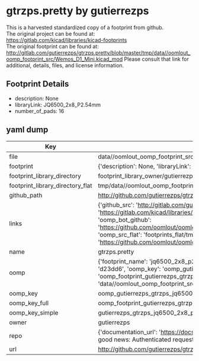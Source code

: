 # gtrzps.pretty by gutierrezps  
This is a harvested standardized copy of a footprint from github.  
The original project can be found at:  
https://gitlab.com/kicad/libraries/kicad-footprints  
The original footprint can be found at:
http://gitlab.com/gutierrezps/gtrzps.pretty/blob/master/tmp/data//oomlout_oomp_footprint_src/Wemos_D1_Mini.kicad_mod
Please consult that link for additional, details, files, and license information.  
## Footprint Details
* description: None  
* libraryLink: JQ6500_2x8_P2.54mm  
* number_of_pads: 16  
## yaml dump  
| Key | Value |  
| --- | --- |  
| file | data//oomlout_oomp_footprint_src/gtrzps.pretty/JQ6500_2x8_P2.54mm.kicad_mod |  
| footprint | {'description': None, 'libraryLink': 'JQ6500_2x8_P2.54mm', 'number_of_pads': 16} |  
| footprint_library_directory | footprint_library_owner/gutierrezps_gtrzps.pretty |  
| footprint_library_directory_flat | tmp/data//oomlout_oomp_footprint_src/footprints_flat/gutierrezps_gtrzps_jq6500_2x8_p2_54mm/working |  
| github_path | http://github.com/gutierrezps/gtrzps.pretty/blob/master/tmp/data//oomlout_oomp_footprint_src/JQ6500_2x8_P2.54mm.kicad_mod |  
| links | {'github_src': 'http://gitlab.com/gutierrezps/gtrzps.pretty/blob/master/tmp/data//oomlout_oomp_footprint_src/Wemos_D1_Mini.kicad_mod', 'github_src_repo': 'https://gitlab.com/kicad/libraries/kicad-footprints', 'oomp_bot': 'tmp/data//oomlout_oomp_footprint_src/footprints/gutierrezps_gtrzps_jq6500_2x8_p2_54mm/working', 'oomp_bot_github': 'https://github.com/oomlout/oomlout_oomp_footprint_bot/tree/main/tmp/data//oomlout_oomp_footprint_src/footprints/gutierrezps_gtrzps_jq6500_2x8_p2_54mm/working', 'oomp_src_flat': 'footprints_flat/tmp/data//oomlout_oomp_footprint_src/footprints_flat/gutierrezps_gtrzps_jq6500_2x8_p2_54mm/working', 'oomp_src_flat_github': 'https://github.com/oomlout/oomlout_oomp_footprint_src/tree/main/tmp/data//oomlout_oomp_footprint_src/footprints_flat/gutierrezps_gtrzps_jq6500_2x8_p2_54mm/working'} |  
| name | gtrzps.pretty |  
| oomp | {'footprint_name': 'jq6500_2x8_p2_54mm', 'library_name': 'gtrzps', 'md5': 'd23dd61044a0ddbc2db69d78dcaa73a0', 'md5_10': 'd23dd61044', 'md5_5': 'd23dd', 'md5_6': 'd23dd6', 'oomp_key': 'oomp_gutierrezps_gtrzps_jq6500_2x8_p2_54mm', 'oomp_key_extra': 'oomp_footprint_gutierrezps_gtrzps_jq6500_2x8_p2_54mm', 'oomp_key_full': 'oomp_footprint_gutierrezps_gtrzps_jq6500_2x8_p2_54mm_d23dd6', 'oomp_key_simple': 'gutierrezps_gtrzps_jq6500_2x8_p2_54mm', 'original_filename': 'data//oomlout_oomp_footprint_src/gtrzps.pretty/JQ6500_2x8_P2.54mm.kicad_mod', 'owner_name': 'gutierrezps'} |  
| oomp_key | oomp_gutierrezps_gtrzps_jq6500_2x8_p2_54mm |  
| oomp_key_full | oomp_footprint_gutierrezps_gtrzps_jq6500_2x8_p2_54mm |  
| oomp_key_simple | gutierrezps_gtrzps_jq6500_2x8_p2_54mm |  
| owner | gutierrezps |  
| repo | {'documentation_url': 'https://docs.github.com/rest/overview/resources-in-the-rest-api#rate-limiting', 'message': "API rate limit exceeded for 84.66.142.224. (But here's the good news: Authenticated requests get a higher rate limit. Check out the documentation for more details.)"} |  
| url | http://github.com/gutierrezps/gtrzps.pretty |  

